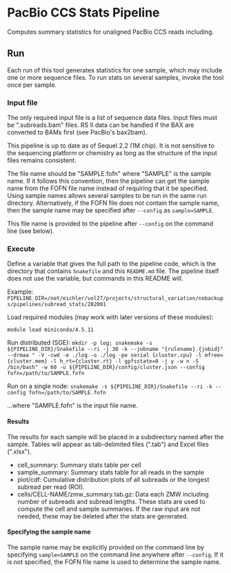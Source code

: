# PacBio CCS Stats Pipeline #

Computes summary statistics for unaligned PacBio CCS reads including.


## Run ##

Each run of this tool generates statistics for one sample, which may include one or more sequence files. To run stats
on several samples, invoke the tool once per sample.

### Input file ###

The only required input file is a list of sequence data files. Input files must be ".subreads.bam" files. RS II data
can be handled if the BAX are converted to BAMs first (see PacBio's bax2bam).

This pipeline is up to date as of Sequel 2.2 (1M chip). It is not sensitive to the sequencing platform or chemistry
as long as the structure of the input files remains consistent.

The file name should be "SAMPLE.fofn" where "SAMPLE" is the sample name. If it follows this convention, then the
pipeline can get the sample name from the FOFN file name instead of requiring that it be specified. Using sample names
allows several samples to be run in the same run directory. Alternatively, if the FOFN file does not contain the sample
name, then the sample name may be specified after `--config` as `sample=SAMPLE`.

This file name is provided to the pipeline after `--config` on the command line (see below).

### Execute ###

Define a variable that gives the full path to the pipeline code, which is the directory that contains `Snakefile`
and this `README.md` file. The pipeline itself does not use the variable, but commands in this README will.

Example:
`PIPELINE_DIR=/net/eichler/vol27/projects/structural_variation/nobackups/pipelines/subread_stats/202001`

Load required modules (may work with later versions of these modules):
```
module load miniconda/4.5.11
```

Run distributed (SGE):
`mkdir -p log; snakemake -s ${PIPELINE_DIR}/Snakefile --ri -j 30 -k --jobname "{rulename}.{jobid}" --drmaa " -V -cwd -e ./log -o ./log -pe serial {cluster.cpu} -l mfree={cluster.mem} -l h_rt={cluster.rt} -l gpfsstate=0 -j y -w n -S /bin/bash" -w 60 -u ${PIPELINE_DIR}/config/cluster.json --config fofn=/path/to/SAMPLE.fofn`

Run on a single node:
`snakemake -s ${PIPELINE_DIR}/Snakefile --ri -k --config fofn=/path/to/SAMPLE.fofn`

...where "SAMPLE.fofn" is the input file name.

#### Results ####

The results for each sample will be placed in a subdirectory named after the sample. Tables will appear as
tab-delimited files (".tab") and Excel files (".xlsx").

* cell_summary: Summary stats table per cell
* sample_summary: Summary stats table for all reads in the sample
* plot/cdf: Cumulative distribution plots of all subreads or the longest subread per read (ROI).
* cells/CELL-NAME/zmw_summary.tab.gz: Data each ZMW including number of subreads and subread lengths. These stats are
  used to compute the cell and sample summaries. If the raw input are not needed, these may be deleted after the stats
  are generated.


#### Specifying the sample name ####

The sample name may be explicitly provided on the command line by specifying `sample=SAMPLE` on the command line
anywhere after `--config`. If it is not specified, the FOFN file name is used to determine the sample name.

